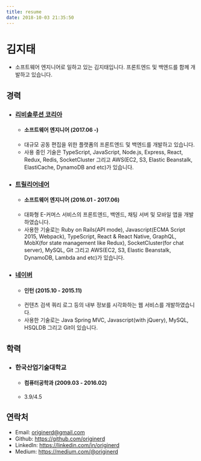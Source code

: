```yaml
---
title: resume
date: 2018-10-03 21:35:50
---
```


# 김지태

- 소프트웨어 엔지니어로 일하고 있는 김지태입니다. 프론트엔드 및 백엔드를 함께 개발하고 있습니다.

## 경력

- ### [리비솔루션 코리아](https://revisolution.com/)
    - #### 소프트웨어 엔지니어 (2017.06 -)
    - 대규모 공동 편집을 위한 플랫폼의 프론트엔드 및 백엔드를 개발하고 있습니다.
    - 사용 중인 기술은 TypeScript, JavaScript, Node.js, Express, React, Redux, Redis, SocketCluster 그리고 AWS(EC2, S3, Elastic Beanstalk, ElastiCache, DynamoDB and etc)가 있습니다.

- ### [트릴리어네어](http://www.huiseoul.com/)
    - #### 소프트웨어 엔지니어 (2016.01 - 2017.06)
    - 대화형 E-커머스 서비스의 프론트엔드, 백엔드, 채팅 서버 및 모바일 앱을 개발하였습니다.
    - 사용한 기술로는 Ruby on Rails(API mode), Javascript(ECMA Script 2015, Webpack), TypeScript, React & React Native, GraphQL, MobX(for state management like Redux), SocketCluster(for chat server), MySQL, Git 그리고 AWS(EC2, S3, Elastic Beanstalk, DynamoDB, Lambda and etc)가 있습니다.

- ### [네이버](https://www.naver.com/)
    - #### 인턴 (2015.10 - 2015.11)
    - 컨텐츠 검색 쿼리 로그 등의 내부 정보를 시각화하는 웹 서비스를 개발하였습니다.
    - 사용한 기술로는 Java Spring MVC, Javascript(with jQuery), MySQL, HSQLDB 그리고 Git이 있습니다.

## 학력

- ### 한국산업기술대학교
    - #### 컴퓨터공학과 (2009.03 - 2016.02)
    - 3.9/4.5

## 연락처

- Email: [originerd@gmail.com](mailto:originerd@gmail.com)
- Github: https://github.com/originerd
- LinkedIn: https://linkedin.com/in/originerd
- Medium: https://medium.com/@originerd

